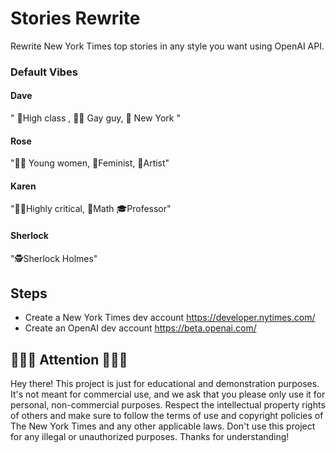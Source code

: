 # Stories Rewrite
Rewrite New York Times top stories in any style you want using OpenAI API.

### Default  Vibes 

#### Dave
" 👠High class , 🏳️‍🌈 Gay guy, 🗽 New York "

#### Rose
"👩‍🦰 Young women, 💪Feminist, 🎨Artist"

#### Karen
"👩‍🏫Highly critical, 📐Math 🎓Professor"

#### Sherlock 
"🕵️Sherlock Holmes"


## Steps
- Create a New York Times dev account https://developer.nytimes.com/
- Create an OpenAI dev account https://beta.openai.com/

## 👩🏼‍💻 Attention 🧑🏽‍💻
Hey there! This project is just for educational and demonstration purposes. It's not meant for commercial use, and we ask that you please only use it for personal, non-commercial purposes. Respect the intellectual property rights of others and make sure to follow the terms of use and copyright policies of The New York Times and any other applicable laws. Don't use this project for any illegal or unauthorized purposes. Thanks for understanding!




